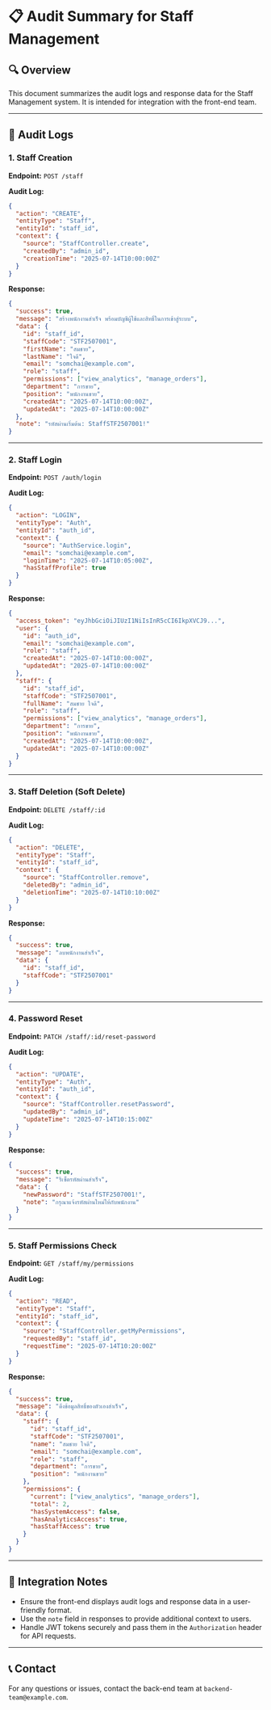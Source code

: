 # 📋 Audit Summary for Staff Management

## 🔍 Overview
This document summarizes the audit logs and response data for the Staff Management system. It is intended for integration with the front-end team.

---

## 📝 Audit Logs

### **1. Staff Creation**
**Endpoint:** `POST /staff`

**Audit Log:**
```json
{
  "action": "CREATE",
  "entityType": "Staff",
  "entityId": "staff_id",
  "context": {
    "source": "StaffController.create",
    "createdBy": "admin_id",
    "creationTime": "2025-07-14T10:00:00Z"
  }
}
```

**Response:**
```json
{
  "success": true,
  "message": "สร้างพนักงานสำเร็จ พร้อมบัญชีผู้ใช้และสิทธิ์ในการเข้าสู่ระบบ",
  "data": {
    "id": "staff_id",
    "staffCode": "STF2507001",
    "firstName": "สมชาย",
    "lastName": "ใจดี",
    "email": "somchai@example.com",
    "role": "staff",
    "permissions": ["view_analytics", "manage_orders"],
    "department": "การขาย",
    "position": "พนักงานขาย",
    "createdAt": "2025-07-14T10:00:00Z",
    "updatedAt": "2025-07-14T10:00:00Z"
  },
  "note": "รหัสผ่านเริ่มต้น: StaffSTF2507001!"
}
```

---

### **2. Staff Login**
**Endpoint:** `POST /auth/login`

**Audit Log:**
```json
{
  "action": "LOGIN",
  "entityType": "Auth",
  "entityId": "auth_id",
  "context": {
    "source": "AuthService.login",
    "email": "somchai@example.com",
    "loginTime": "2025-07-14T10:05:00Z",
    "hasStaffProfile": true
  }
}
```

**Response:**
```json
{
  "access_token": "eyJhbGciOiJIUzI1NiIsInR5cCI6IkpXVCJ9...",
  "user": {
    "id": "auth_id",
    "email": "somchai@example.com",
    "role": "staff",
    "createdAt": "2025-07-14T10:00:00Z",
    "updatedAt": "2025-07-14T10:00:00Z"
  },
  "staff": {
    "id": "staff_id",
    "staffCode": "STF2507001",
    "fullName": "สมชาย ใจดี",
    "role": "staff",
    "permissions": ["view_analytics", "manage_orders"],
    "department": "การขาย",
    "position": "พนักงานขาย",
    "createdAt": "2025-07-14T10:00:00Z",
    "updatedAt": "2025-07-14T10:00:00Z"
  }
}
```

---

### **3. Staff Deletion (Soft Delete)**
**Endpoint:** `DELETE /staff/:id`

**Audit Log:**
```json
{
  "action": "DELETE",
  "entityType": "Staff",
  "entityId": "staff_id",
  "context": {
    "source": "StaffController.remove",
    "deletedBy": "admin_id",
    "deletionTime": "2025-07-14T10:10:00Z"
  }
}
```

**Response:**
```json
{
  "success": true,
  "message": "ลบพนักงานสำเร็จ",
  "data": {
    "id": "staff_id",
    "staffCode": "STF2507001"
  }
}
```

---

### **4. Password Reset**
**Endpoint:** `PATCH /staff/:id/reset-password`

**Audit Log:**
```json
{
  "action": "UPDATE",
  "entityType": "Auth",
  "entityId": "auth_id",
  "context": {
    "source": "StaffController.resetPassword",
    "updatedBy": "admin_id",
    "updateTime": "2025-07-14T10:15:00Z"
  }
}
```

**Response:**
```json
{
  "success": true,
  "message": "รีเซ็ตรหัสผ่านสำเร็จ",
  "data": {
    "newPassword": "StaffSTF2507001!",
    "note": "กรุณาแจ้งรหัสผ่านใหม่ให้กับพนักงาน"
  }
}
```

---

### **5. Staff Permissions Check**
**Endpoint:** `GET /staff/my/permissions`

**Audit Log:**
```json
{
  "action": "READ",
  "entityType": "Staff",
  "entityId": "staff_id",
  "context": {
    "source": "StaffController.getMyPermissions",
    "requestedBy": "staff_id",
    "requestTime": "2025-07-14T10:20:00Z"
  }
}
```

**Response:**
```json
{
  "success": true,
  "message": "ดึงข้อมูลสิทธิ์ของตัวเองสำเร็จ",
  "data": {
    "staff": {
      "id": "staff_id",
      "staffCode": "STF2507001",
      "name": "สมชาย ใจดี",
      "email": "somchai@example.com",
      "role": "staff",
      "department": "การขาย",
      "position": "พนักงานขาย"
    },
    "permissions": {
      "current": ["view_analytics", "manage_orders"],
      "total": 2,
      "hasSystemAccess": false,
      "hasAnalyticsAccess": true,
      "hasStaffAccess": true
    }
  }
}
```

---

## 🚀 Integration Notes
- Ensure the front-end displays audit logs and response data in a user-friendly format.
- Use the `note` field in responses to provide additional context to users.
- Handle JWT tokens securely and pass them in the `Authorization` header for API requests.

---

## 📞 Contact
For any questions or issues, contact the back-end team at `backend-team@example.com`. 
